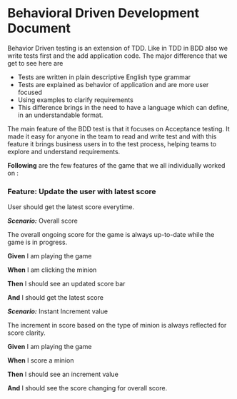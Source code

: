 # Behavioral Driven Development Document

Behavior Driven testing is an extension of TDD. Like in TDD in BDD also we write tests first and the add application code. The major difference that we get to see here are

* Tests are written in plain descriptive English type grammar
* Tests are explained as behavior of application and are more user focused
* Using examples to clarify requirements
* This difference brings in the need to have a language which can define, in an understandable format.

The main feature of the BDD test is that it focuses on Acceptance testing. It made it easy for anyone in the team to read and write test and with this feature it brings business users in to the test process, helping teams to explore and understand requirements.

**Following** are the few features of the game that we all individually worked on  :

### **Feature:** Update the user with latest score

User should get the latest score everytime.


***Scenario:*** Overall score

The overall ongoing score for the game is always up-to-date while the game is in progress.

**Given** I am playing the game

**When** I am clicking the minion

**Then** I should see an updated score bar

**And** I should get the latest score


***Scenario:*** Instant Increment value

The increment in score based on the type of minion is always reflected for score clarity.

**Given** I am playing the game

**When** I score a minion

**Then** I should see an increment value

**And** I should see the score changing for overall score.


